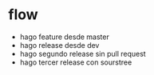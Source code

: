 # flow

- hago feature desde master
- hago release desde dev
- hago segundo release sin pull request
- hago tercer release con sourstree